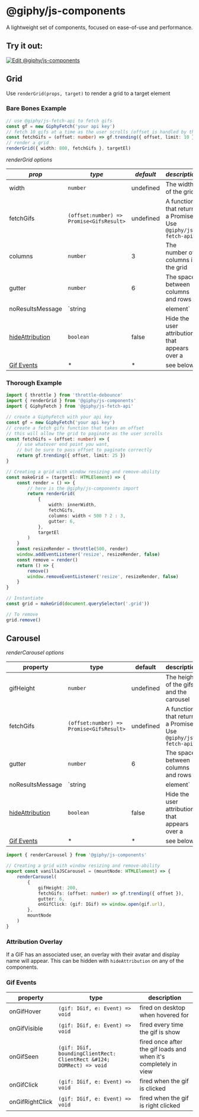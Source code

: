 # @giphy/js-components

A lightweight set of components, focused on ease-of-use and performance.

## Try it out:

[![Edit @giphy/js-components](https://codesandbox.io/static/img/play-codesandbox.svg)](https://codesandbox.io/s/1wq52x1w44?fontsize=14)

## Grid

Use `renderGrid(props, target)` to render a grid to a target element

### Bare Bones Example

```typescript
// use @giphy/js-fetch-api to fetch gifs
const gf = new GiphyFetch('your api key')
// fetch 10 gifs at a time as the user scrolls (offset is handled by the grid)
const fetchGifs = (offset: number) => gf.trending({ offset, limit: 10 })
// render a grid
renderGrid({ width: 800, fetchGifs }, targetEl)
```

<!-- The grid uses [bricks.js]() to render a grid with fixed width items. -->

_renderGrid options_

| _prop_                                  | _type_                                   | _default_  | _description_                                                            |
| --------------------------------------- | ---------------------------------------- | ---------- | ------------------------------------------------------------------------ |
| width                                   | `number`                                 | undefined  | The width of the grid                                                    |
| fetchGifs                               | `(offset:number) => Promise<GifsResult>` | undefined  | A function that returns a Promise<GifsResult>. Use `@giphy/js-fetch-api` |
| columns                                 | `number`                                 | 3          | The number of columns in the grid                                        |
| gutter                                  | `number`                                 | 6          | The space between columns and rows                                       |
| noResultsMessage                        | `string || element`                      | No results | Customise the "No results" message                                       |
| [hideAttribution](#attribution-overlay) | `boolean`                                | false      | Hide the user attribution that appears over a                            |
| [Gif Events](#gif-events)               | \*                                       | \*         | see below                                                                |

### Thorough Example

```typescript
import { throttle } from 'throttle-debounce'
import { renderGrid } from '@giphy/js-components'
import { GiphyFetch } from '@giphy/js-fetch-api'

// create a GiphyFetch with your api key
const gf = new GiphyFetch('your api key')
// create a fetch gifs function that takes an offset
// this will allow the grid to paginate as the user scrolls
const fetchGifs = (offset: number) => {
    // use whatever end point you want,
    // but be sure to pass offset to paginate correctly
    return gf.trending({ offset, limit: 25 })
}

// Creating a grid with window resizing and remove-ability
const makeGrid = (targetEl: HTMLElement) => {
    const render = () => {
        // here is the @giphy/js-components import
        return renderGrid(
            {
                width: innerWidth,
                fetchGifs,
                columns: width < 500 ? 2 : 3,
                gutter: 6,
            },
            targetEl
        )
    }
    const resizeRender = throttle(500, render)
    window.addEventListener('resize', resizeRender, false)
    const remove = render()
    return () => {
        remove()
        window.removeEventListener('resize', resizeRender, false)
    }
}

// Instantiate
const grid = makeGrid(document.querySelector('.grid'))

// To remove
grid.remove()
```

## Carousel

_renderCarousel options_

| property                                | type                                     | default    | description                                                              |
| --------------------------------------- | ---------------------------------------- | ---------- | ------------------------------------------------------------------------ |
| gifHeight                               | `number`                                 | undefined  | The height of the gifs and the carousel                                  |
| fetchGifs                               | `(offset:number) => Promise<GifsResult>` | undefined  | A function that returns a Promise<GifsResult>. Use `@giphy/js-fetch-api` |
| gutter                                  | `number`                                 | 6          | The space between columns and rows                                       |
| noResultsMessage                        | `string || element`                      | No results | Customise the "No results" message                                       |
| [hideAttribution](#attribution-overlay) | `boolean`                                | false      | Hide the user attribution that appears over a                            |
| [Gif Events](#gif-events)               | \*                                       | \*         | see below                                                                |

```typescript
import { renderCarousel } from '@giphy/js-components'

// Creating a grid with window resizing and remove-ability
export const vanillaJSCarousel = (mountNode: HTMLElement) => {
    renderCarousel(
        {
            gifHeight: 200,
            fetchGifs: (offset: number) => gf.trending({ offset }),
            gutter: 6,
            onGifClick: (gif: IGif) => window.open(gif.url),
        },
        mountNode
    )
}
```

### Attribution Overlay

If a GIF has an associated user, an overlay with their avatar and display name will appear. This can be hidden with `hideAttribution` on any of the components.

### Gif Events

| property        | type                                                                 | description                                                     |
| --------------- | -------------------------------------------------------------------- | --------------------------------------------------------------- |
| onGifHover      | `(gif: IGif, e: Event) => void`                                      | fired on desktop when hovered for                               |
| onGifVisible    | `(gif: IGif, e: Event) => void`                                      | fired every time the gif is show                                |
| onGifSeen       | `(gif: IGif, boundingClientRect: ClientRect &#124; DOMRect) => void` | fired once after the gif loads and when it's completely in view |
| onGifClick      | `(gif: IGif, e: Event) => void`                                      | fired when the gif is clicked                                   |
| onGifRightClick | `(gif: IGif, e: Event) => void`                                      | fired when the gif is right clicked                             |

